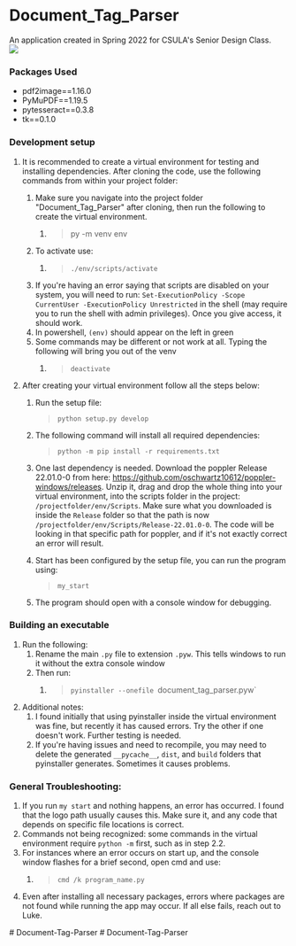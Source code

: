# **Document_Tag_Parser**
An application created in Spring 2022 for CSULA's Senior Design Class. <br/>
![](https://github.com/dangle0905/devportfolio/blob/master/images/dtp.png)


### **Packages Used**

- pdf2image==1.16.0
- PyMuPDF==1.19.5
- pytesseract==0.3.8
- tk==0.1.0

### **Development setup**

1.  It is recommended to create a virtual environment for testing and installing dependencies. After cloning the code, use the following commands from within your project folder:

    1. Make sure you navigate into the project folder "Document_Tag_Parser" after cloning, then run the following to create the virtual environment. 
       1. > py -m venv env
    3. To activate use:
       1. > `./env/scripts/activate`
    4. If you're having an error saying that scripts are disabled on your system, you will need to run: `Set-ExecutionPolicy -Scope CurrentUser -ExecutionPolicy Unrestricted` in the shell (may require you to run the shell with admin privileges). Once you give access, it should work.  
    5. In powershell, `(env)` should appear on the left in green
    6. Some commands may be different or not work at all. Typing the following will bring you out of the venv
       1. > `deactivate`

2.  After creating your virtual environment follow all the steps below:

    1.  Run the setup file:

        > `python setup.py develop`

    2.  The following command will install all required dependencies:

        > `python -m pip install -r requirements.txt`

    3. One last dependency is needed. Download the poppler Release 22.01.0-0 from here: https://github.com/oschwartz10612/poppler-windows/releases. Unzip it, drag and drop the whole thing into your virtual environment, into the scripts folder in the project: `/projectfolder/env/Scripts`. Make sure what you downloaded is inside the `Release` folder so that the path is now `/projectfolder/env/Scripts/Release-22.01.0-0`. The code will be looking in that specific path for poppler, and if it's not exactly correct an error will result. 
        

    4.  Start has been configured by the setup file, you can run the program using:
        > `my_start`
    5.  The program should open with a console window for debugging.

### **Building an executable**

1. Run the following:
   1. Rename the main `.py` file to extension `.pyw`. This tells windows to run it without the extra console window
   2. Then run:
      1. > `pyinstaller --onefile `document_tag_parser.pyw`
2. Additional notes:
   1. I found initially that using pyinstaller inside the virtual environment was fine, but recently it has caused errors. Try the other if one doesn't work. Further testing is needed.
   2. If you're having issues and need to recompile, you may need to delete the generated `__pycache__`, `dist`, and `build` folders that pyinstaller generates. Sometimes it causes problems.

### **General Troubleshooting**:

1.  If you run `my start` and nothing happens, an error has occurred. I found that the logo path usually causes this. Make sure it, and any code that depends on specific file locations is correct.
2.  Commands not being recognized: some commands in the virtual environment require `python -m` first, such as in step 2.2.
3.  For instances where an error occurs on start up, and the console window flashes for a brief second, open cmd and use:
    1.  > `cmd /k program_name.py`
2.  Even after installing all necessary packages, errors where packages are not found while running the app may occur. If all else fails, reach out to Luke. 

#   D o c u m e n t - T a g - P a r s e r  
 #   D o c u m e n t - T a g - P a r s e r  
 